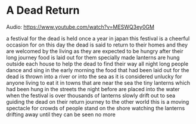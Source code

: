 # A Dead Return

Audio: https://www.youtube.com/watch?v=MESWQ3ey0GM

a festival for the dead is held once a
year in japan
this festival is a cheerful occasion
for on this day
the dead is said to return to their
homes and they are welcomed by the
living
as they are expected to be hungry after
their long journey
food is laid out for them
specially made lanterns are hung outside
each house
to help the dead to find their way
all night long
people dance and sing
in the early morning
the food that had been laid out for the
dead is thrown into a river or into the
sea
as it is considered unlucky for anyone
living to eat it
in towns that are near the sea
the tiny lanterns which had been hung in
the streets the night before
are placed into the water when the
festival is over
thousands of lanterns slowly drift out
to sea guiding the dead on their return
journey to the other world
this is a moving spectacle
for crowds of people stand on the shore
watching the lanterns drifting away
until they can be seen no more
